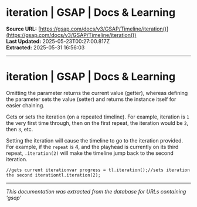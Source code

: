 # iteration | GSAP | Docs & Learning

**Source URL:** [https://gsap.com/docs/v3/GSAP/Timeline/iteration()](https://gsap.com/docs/v3/GSAP/Timeline/iteration())  
**Last Updated:** 2025-05-23T00:27:00.817Z  
**Extracted:** 2025-05-31 16:56:03

---

# iteration | GSAP | Docs & Learning

Omitting the parameter returns the current value (getter), whereas defining the parameter sets the value (setter) and returns the instance itself for easier chaining.

Gets or sets the iteration (on a repeated timeline). For example, iteration is `1` the very first time through, then on the first repeat, the iteration would be `2`, then `3`, etc.

Setting the iteration will cause the timeline to go to the iteration provided. For example, if the `repeat` is 4, and the playhead is currently on its third repeat, `.iteration(2)` will make the timeline jump back to the second iteration.

```
//gets current iterationvar progress = tl.iteration();//sets iteration the second iterationtl.iteration(2);
```

---

*This documentation was extracted from the database for URLs containing 'gsap'*
